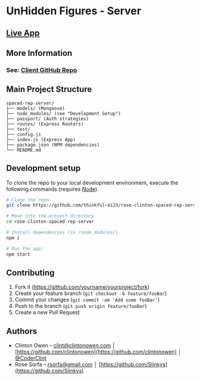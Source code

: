 # UnHidden Figures - Server

<!-- [![NPM Version][npm-image]][npm-url] -->
<!-- [![Build Status][travis-image]][travis-url] -->
<!-- [![Downloads Stats][npm-downloads]][npm-url] -->

## [Live App](https://un-hidden-figures-app-client.herokuapp.com/)

## More Information
### See: [Client GitHub Repo](https://github.com/thinkful-ei23/rose-clinton-spaced-rep-client)

## Main Project Structure

```
spaced-rep-server/
├── models/ (Mongoose)
├── node_modules/ (see "Development Setup")
├── passport/ (Auth strategies)
├── routes/ (Express Routers)
├── test/
├── config.js
├── index.js (Express App)
├── package.json (NPM dependencies)
└── README.md
```

## Development setup

To clone the repo to your local development environment, execute the following commands (requires [Node](https://nodejs.org)).

```sh
# Clone the repo
git clone https://github.com/thinkful-ei23/rose-clinton-spaced-rep-server.git

# Move into the project directory
cd rose-clinton-spaced-rep-server

# Install dependencies (in /node_modules/)
npm i

# Run the app:
npm start
```

## Contributing

1. Fork it (<https://github.com/yourname/yourproject/fork>)
2. Create your feature branch (`git checkout -b feature/fooBar`)
3. Commit your changes (`git commit -am 'Add some fooBar'`)
4. Push to the branch (`git push origin feature/fooBar`)
5. Create a new Pull Request

<!-- ## Release History

* 0.2.1
    * CHANGE: Update docs (module code remains unchanged)
* 0.2.0
    * CHANGE: Remove `setDefaultXYZ()`
    * ADD: Add `init()`
* 0.1.1
    * FIX: Crash when calling `baz()` (Thanks @GenerousContributorName!)
* 0.1.0
    * The first proper release
    * CHANGE: Rename `foo()` to `bar()`
* 0.0.1
    * Work in progress -->

## Authors

* Clinton Owen – clint@clintonowen.com │ [https://github.com/clintonowen](https://github.com/clintonowen) │ [@CoderClint](https://twitter.com/CoderClint)
* Rose Sorfa – rsorfa@gmail.com │ [https://github.com/Slinkys](https://github.com/Slinkys)

<!-- Markdown link & img dfn's -->
[npm-image]: https://img.shields.io/npm/v/datadog-metrics.svg?style=flat-square
[npm-url]: https://npmjs.org/package/datadog-metrics
[npm-downloads]: https://img.shields.io/npm/dm/datadog-metrics.svg?style=flat-square
[travis-image]: https://img.shields.io/travis/dbader/node-datadog-metrics/master.svg?style=flat-square
[travis-url]: https://travis-ci.org/dbader/node-datadog-metrics
[wiki]: https://github.com/yourname/yourproject/wiki